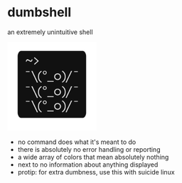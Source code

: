 # dumbshell
an extremely unintuitive shell

<img src="https://raw.githubusercontent.com/boronhub/dumbshell/master/logo.png" alt="drawing" width="200"/>

- no command does what it's meant to do
- there is absolutely no error handling or reporting
- a wide array of colors that mean absolutely nothing
- next to no information about anything displayed
- protip: for extra dumbness, use this with suicide linux

